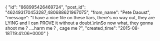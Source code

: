  {
   "id": "868995426469724",
   "post_id": "462493170453287_480688621967075",
   "from_name": "Pete Daoust",
   "message": "I have a nice file on these liars, there's no way out, they are LYING and I can PROVE it without a doubt.\n\nSo now what, they gonna shoot me ? ....harm me ? , cage me ?",
   "created_time": "2015-08-18T19:41:06+0000"
 }
